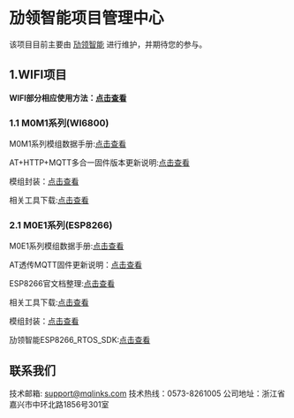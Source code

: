 # 劢领智能项目管理中心

该项目目前主要由 [劢领智能](https://www.mqlinks.com) 进行维护，并期待您的参与。

## 1.WIFI项目

**WIFI部分相应使用方法：[点击查看](https://blog.csdn.net/mqlinks)**

### 1.1 M0M1系列(WI6800)

M0M1系列模组数据手册:[点击查看](/WIFI/M0M1_WI6800/datasheet)

AT+HTTP+MQTT多合一固件版本更新说明:[点击查看](/WIFI/M0M1_WI6800/AT/README.md)

模组封装：[点击查看](/WIFI/M0M1_WI6800/package)

相关工具下载:[点击查看](/WIFI/M0M1_WI6800/tools)

### 2.1 M0E1系列(ESP8266)

M0E1系列模组数据手册:[点击查看](/WIFI/M0E1_ESP8266/datasheet)

AT透传MQTT固件更新说明：[点击查看](/WIFI/M0E1_ESP8266/MQTT/README.md)

ESP8266官文档整理:[点击查看](/WIFI/M0E1_ESP8266/doc)

相关工具下载:[点击查看](/WIFI/M0E1_ESP8266/tools)

模组封装：[点击查看](/WIFI/M0E1_ESP8266/package)

劢领智能ESP8266_RTOS_SDK:[点击查看](https://github.com/mqlinks/MYLINKS_ESP8266_RTOS_SDK-2.0.0)

## 联系我们

技术邮箱: support@mqlinks.com
技术热线：0573-8261005
公司地址：浙江省嘉兴市中环北路1856号301室
